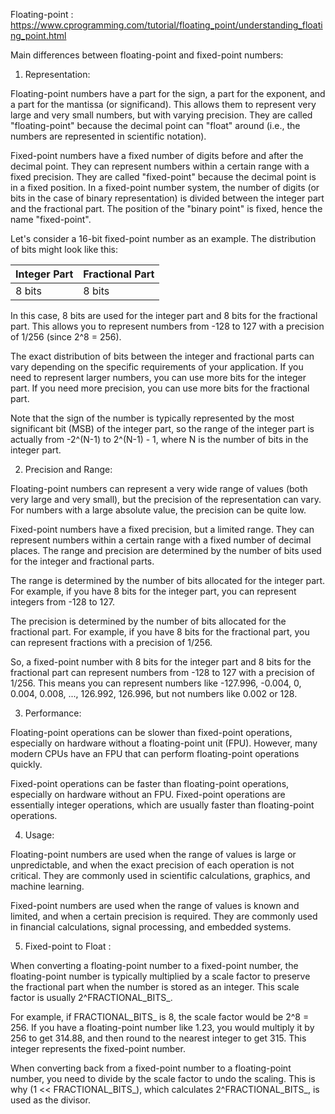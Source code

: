 Floating-point : https://www.cprogramming.com/tutorial/floating_point/understanding_floating_point.html

Main differences between floating-point and fixed-point numbers:

1. Representation:

Floating-point numbers have a part for the sign, a part for the exponent, and a part for the mantissa (or significand). This allows them to represent very large and very small numbers, but with varying precision. They are called "floating-point" because the decimal point can "float" around (i.e., the numbers are represented in scientific notation).

Fixed-point numbers have a fixed number of digits before and after the decimal point. They can represent numbers within a certain range with a fixed precision. They are called "fixed-point" because the decimal point is in a fixed position.
In a fixed-point number system, the number of digits (or bits in the case of binary representation) is divided between the integer part and the fractional part. The position of the "binary point" is fixed, hence the name "fixed-point".

Let's consider a 16-bit fixed-point number as an example. The distribution of bits might look like this:

| Integer Part | Fractional Part |
|--------------|-----------------|
| 8 bits       | 8 bits          |

In this case, 8 bits are used for the integer part and 8 bits for the fractional part. This allows you to represent numbers from -128 to 127 with a precision of 1/256 (since 2^8 = 256).

The exact distribution of bits between the integer and fractional parts can vary depending on the specific requirements of your application. If you need to represent larger numbers, you can use more bits for the integer part. If you need more precision, you can use more bits for the fractional part.

Note that the sign of the number is typically represented by the most significant bit (MSB) of the integer part, so the range of the integer part is actually from -2^(N-1) to 2^(N-1) - 1, where N is the number of bits in the integer part.

2. Precision and Range:

Floating-point numbers can represent a very wide range of values (both very large and very small), but the precision of the representation can vary. For numbers with a large absolute value, the precision can be quite low.

Fixed-point numbers have a fixed precision, but a limited range. They can represent numbers within a certain range with a fixed number of decimal places. The range and precision are determined by the number of bits used for the integer and fractional parts.

The range is determined by the number of bits allocated for the integer part. For example, if you have 8 bits for the integer part, you can represent integers from -128 to 127.

The precision is determined by the number of bits allocated for the fractional part. For example, if you have 8 bits for the fractional part, you can represent fractions with a precision of 1/256.

So, a fixed-point number with 8 bits for the integer part and 8 bits for the fractional part can represent numbers from -128 to 127 with a precision of 1/256. This means you can represent numbers like -127.996, -0.004, 0, 0.004, 0.008, ..., 126.992, 126.996, but not numbers like 0.002 or 128.

3. Performance:

Floating-point operations can be slower than fixed-point operations, especially on hardware without a floating-point unit (FPU). However, many modern CPUs have an FPU that can perform floating-point operations quickly.

Fixed-point operations can be faster than floating-point operations, especially on hardware without an FPU. Fixed-point operations are essentially integer operations, which are usually faster than floating-point operations.

4. Usage:

Floating-point numbers are used when the range of values is large or unpredictable, and when the exact precision of each operation is not critical. They are commonly used in scientific calculations, graphics, and machine learning.

Fixed-point numbers are used when the range of values is known and limited, and when a certain precision is required. They are commonly used in financial calculations, signal processing, and embedded systems.

5. Fixed-point to Float :

When converting a floating-point number to a fixed-point number, the floating-point number is typically multiplied by a scale factor to preserve the fractional part when the number is stored as an integer. This scale factor is usually 2^FRACTIONAL_BITS_.

For example, if FRACTIONAL_BITS_ is 8, the scale factor would be 2^8 = 256. If you have a floating-point number like 1.23, you would multiply it by 256 to get 314.88, and then round to the nearest integer to get 315. This integer represents the fixed-point number.

When converting back from a fixed-point number to a floating-point number, you need to divide by the scale factor to undo the scaling. This is why (1 << FRACTIONAL_BITS_), which calculates 2^FRACTIONAL_BITS_, is used as the divisor.